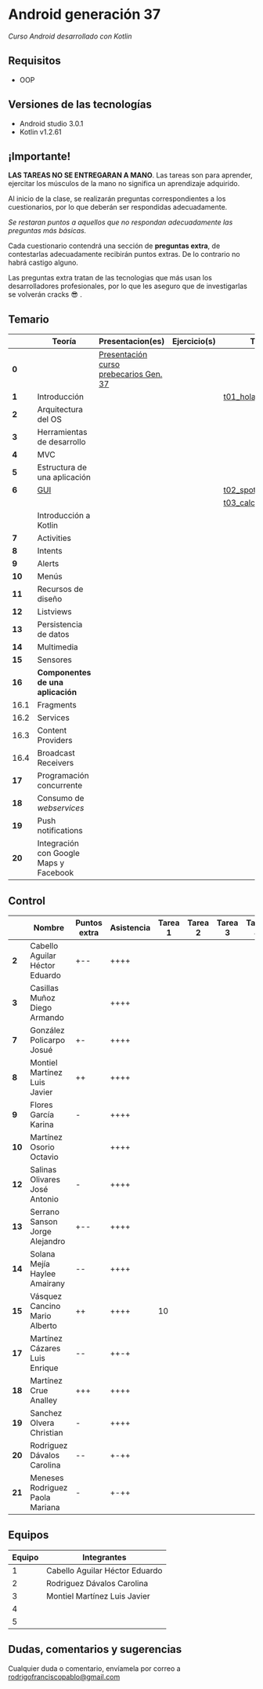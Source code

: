 # Android generación 37

*Curso Android desarrollado con Kotlin*

## Requisitos

- OOP

## Versiones de las tecnologías

- Android studio 3.0.1
- Kotlin v1.2.61

## ¡Importante!

**LAS TAREAS NO SE ENTREGARAN A MANO**. Las tareas son para aprender, ejercitar los músculos de la mano no significa un aprendizaje adquirido.

Al inicio de la clase, se realizarán preguntas correspondientes a los cuestionarios, por lo que deberán ser respondidas adecuadamente.

*Se restaran puntos a aquellos que no respondan adecuadamente las preguntas más básicas.*

Cada cuestionario contendrá una sección de **preguntas extra**, de contestarlas adecuadamente recibirán puntos extras. De lo contrario no habrá castigo alguno.

Las preguntas extra tratan de las tecnologias que más usan los desarrolladores profesionales, por lo que les aseguro que de investigarlas se volverán cracks 😎 .

## Temario

|        | Teoría                                 | Presentacion(es)                                             | Ejercicio(s) | Tarea(s)                                                     | Recursos                       |
| ------ | -------------------------------------- | ------------------------------------------------------------ | ------------ | ------------------------------------------------------------ | ------------------------------ |
| **0**  |                                        | [Presentación curso prebecarios Gen. 37](https://speakerdeck.com/rodrigofrancisco/curso-androidk-g37) |              |                                                              |                                |
| **1**  | Introducción                           |                                                              |              | [t01_holamundo](https://github.com/Androidkcourse/t01_helloworld) |                                |
| **2**  | Arquitectura del OS                    |                                                              |              |                                                              |                                |
| **3**  | Herramientas de desarrollo             |                                                              |              |                                                              |                                |
| **4**  | MVC                                    |                                                              |              |                                                              |                                |
| **5**  | Estructura de una aplicación           |                                                              |              |                                                              |                                |
| **6**  | [GUI](src/6_GUI/gui.md)                |                                                              |              | [t02_spotify_layout](https://github.com/Androidkcourse/t02_spotify) | [images](src/6_GUI/resources)  |
|        |                                        |                                                              |              | [t03_calculadora_layout](https://github.com/Androidkcourse/t03_calculadora) |                                |
|        | Introducción a Kotlin                  |                                                              |              |                                                              |                                |
| **7**  | Activities                             |                                                              |              |                                                              |                                |
| **8**  | Intents                                |                                                              |              |                                                              |                                |
| **9**  | Alerts                                 |                                                              |              |                                                              |                                |
| **10** | Menús                                  |                                                              |              |                                                              |                                |
| **11** | Recursos de diseño                     |                                                              |              |                                                              |                                |
| **12** | Listviews                              |                                                              |              |                                                              |                                |
| **13** | Persistencia de datos                  |                                                              |              |                                                              |                                |
| **14** | Multimedia                             |                                                              |              |                                                              |                                |
| **15** | Sensores                               |                                                              |              |                                                              | [t05](src/0_tareas/tarea05.md) |
| **16** | **Componentes de una aplicación**      |                                                              |              |                                                              |                                |
| 16.1   | Fragments                              |                                                              |              |                                                              |                                |
| 16.2   | Services                               |                                                              |              |                                                              |                                |
| 16.3   | Content Providers                      |                                                              |              |                                                              |                                |
| 16.4   | Broadcast Receivers                    |                                                              |              |                                                              |                                |
| **17** | Programación concurrente               |                                                              |              |                                                              |                                |
| **18** | Consumo de *webservices*               |                                                              |              |                                                              |                                |
| **19** | Push notifications                     |                                                              |              |                                                              |                                |
| **20** | Integración con Google Maps y Facebook |                                                              |              |                                                              |                                |

## Control

|        | Nombre                          | Puntos extra | Asistencia | Tarea 1 | Tarea 2 | Tarea 3 | Tarea 4 | Tarea 5 | Tarea 6 | Tarea 7 | Tarea 8 | Tarea 9 | Tarea 10 | Proyecto | C. final |
| ------ | ------------------------------- | ------------ | ---------- | ------- | ------- | ------- | ------- | ------- | ------- | ------- | ------- | ------- | -------- | -------- | -------- |
| **2**  | Cabello Aguilar Héctor Eduardo  | +--          | ++++       |         |         |         |         |         |         |         |         |         |          |          |          |
| **3**  | Casillas Muñoz Diego Armando    |              | ++++       |         |         |         |         |         |         |         |         |         |          |          |          |
| **7**  | González Policarpo Josué        | +-           | ++++       |         |         |         |         |         |         |         |         |         |          |          |          |
| **8**  | Montiel Martínez Luis Javier    | ++           | ++++       |         |         |         |         |         |         |         |         |         |          |          |          |
| **9**  | Flores García Karina            | -            | ++++       |         |         |         |         |         |         |         |         |         |          |          |          |
| **10** | Martínez Osorio Octavio         |              | ++++       |         |         |         |         |         |         |         |         |         |          |          |          |
| **12** | Salinas Olivares José Antonio   | -            | ++++       |         |         |         |         |         |         |         |         |         |          |          |          |
| **13** | Serrano Sanson Jorge Alejandro  | +--          | ++++       |         |         |         |         |         |         |         |         |         |          |          |          |
| **14** | Solana Mejía Haylee Amairany    | --           | ++++       |         |         |         |         |         |         |         |         |         |          |          |          |
| **15** | Vásquez Cancino Mario Alberto   | ++           | ++++       | 10      |         |         |         |         |         |         |         |         |          |          |          |
| **17** | Martínez Cázares Luis Enrique   | --           | ++-+       |         |         |         |         |         |         |         |         |         |          |          |          |
| **18** | Martínez Crue Analley           | +++          | ++++       |         |         |         |         |         |         |         |         |         |          |          |          |
| **19** | Sanchez Olvera Christian        | -            | ++++       |         |         |         |         |         |         |         |         |         |          |          |          |
| **20** | Rodriguez Dávalos Carolina      | --           | +-++       |         |         |         |         |         |         |         |         |         |          |          |          |
| **21** | Meneses Rodriguez Paola Mariana | -            | +-++       |         |         |         |         |         |         |         |         |         |          |          |          |



## Equipos

| Equipo | Integrantes |
| ------ | ----------- |
| 1      | Cabello Aguilar Héctor Eduardo            |
| 2      | Rodriguez Dávalos Carolina            |
| 3      | Montiel Martínez Luis Javier            |
| 4      |             |
| 5      |             |



## Dudas, comentarios y sugerencias

Cualquier duda o comentario, envíamela por correo a rodrigofranciscopablo@gmail.com
